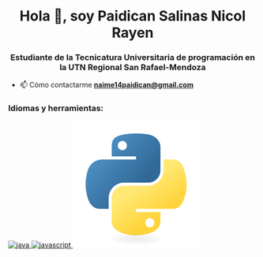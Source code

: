 <h1 align="center">Hola 👋, soy Paidican Salinas Nicol Rayen</h1>
<h3 align="center">Estudiante de la Tecnicatura Universitaria de programación en la UTN Regional San Rafael-Mendoza</h3>

- 📫 Cómo contactarme **naime14paidican@gmail.com**

<h3 align="left"> Idiomas y herramientas:</h3>
<p align="left"> <a href="https://www.java.com" target="_blank" rel="noreferrer"> <img src="https://raw.githubusercontent.com/devicons /devicon/master/icons/java/java-original.svg" alt="java" width="40" height="40"/> </a> <a href="https://developer.mozilla.org /en-US/docs/Web/JavaScript" target="_blank" rel="noreferrer"> <img src="https://raw.githubusercontent.com/devicons/devicon/master/icons/javascript/javascript-original .svg" alt="javascript" width="40" height="40"/> </a> <a href="https://www.python.org" target="_blank" rel="noreferrer"> <img src="https://raw.githubusercontent.com/devicons/devicon/master/icons/python/python-original.svg" alt="python" ancho ="40" altura="40"/> </a> </p>

